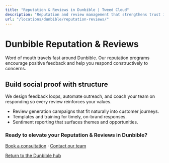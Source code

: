```yaml
---
title: "Reputation & Reviews in Dunbible | Tweed Cloud"
description: "Reputation and review management that strengthens trust in Dunbible."
url: "/locations/dunbible/reputation-reviews/"
---
```


# Dunbible Reputation & Reviews

Word of mouth travels fast around Dunbible. Our reputation programs encourage positive feedback and help you respond constructively to concerns.

## Build social proof with structure

We design feedback loops, automate outreach, and coach your team on responding so every review reinforces your values.

- Review generation campaigns that fit naturally into customer journeys.
- Templates and training for timely, on-brand responses.
- Sentiment reporting that surfaces themes and opportunities.

### Ready to elevate your Reputation & Reviews in Dunbible?

[Book a consultation](/consultation/) · [Contact our team](/contact/)

[Return to the Dunbible hub](/locations/dunbible/)
